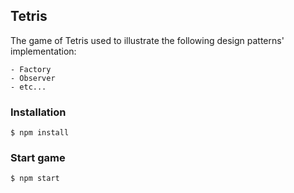 ## Tetris

The game of Tetris used to illustrate the following design patterns' implementation: 
```
- Factory 
- Observer
- etc...
```

### Installation 
```
$ npm install
```

### Start game 
```
$ npm start
```
